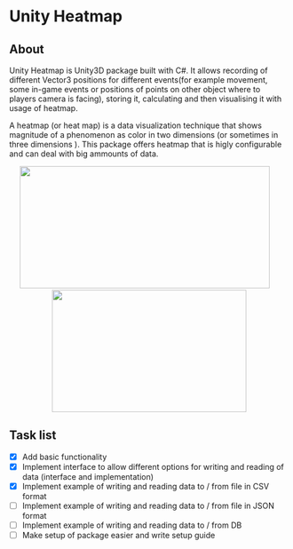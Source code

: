 # Unity Heatmap


## About 
Unity Heatmap is Unity3D package built with C#. It allows recording of different Vector3 positions for different events(for example movement, some in-game events or positions of points on other object where to players camera is facing), storing it, calculating and then visualising it with usage of heatmap.

A heatmap (or heat map) is a data visualization technique that shows magnitude of a phenomenon as color in two dimensions (or sometimes in three dimensions ).
This package offers heatmap that is higly configurable and can deal with big ammounts of data.
<p align="center">
    <img src="https://github.com/kDanik/heatmap-unity/blob/main/Dist/Assets/heatmap-screenshot2.png" width=450 height=220/>
  &nbsp; &nbsp;
    <img src="https://github.com/kDanik/heatmap-unity/blob/main/Dist/Assets/heatmap-screenshot1.png" width=350 height=220/>
</p>

   
##  Task list

- [x] Add basic functionality
- [x] Implement interface to allow different options for writing and reading of data (interface and implementation)
- [x] Implement example of writing and reading data to / from file in CSV format
- [ ] Implement example of writing and reading data to / from file in JSON format
- [ ] Implement example of writing and reading data to / from DB
- [ ] Make setup of package easier and write setup guide
